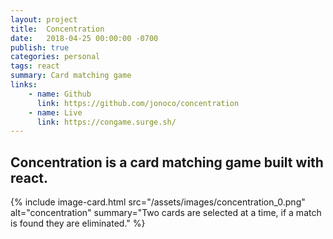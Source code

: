 ```yaml
---
layout: project
title:  Concentration
date:   2018-04-25 00:00:00 -0700
publish: true
categories: personal
tags: react
summary: Card matching game
links: 
    - name: Github
      link: https://github.com/jonoco/concentration
    - name: Live
      link: https://congame.surge.sh/
---
```

## Concentration is a card matching game built with react.

{% include image-card.html 
    src="/assets/images/concentration_0.png"
    alt="concentration" 
    summary="Two cards are selected at a time, if a match is found they are eliminated." 
%}
